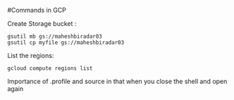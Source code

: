 #Commands in GCP

Create Storage bucket :

    gsutil mb gs://maheshbiradar03
    gsutil cp myfile gs://maheshbiradar03

List the regions:

    gcloud compute regions list


Importance of .profile and source in that  when you close the shell and open again


